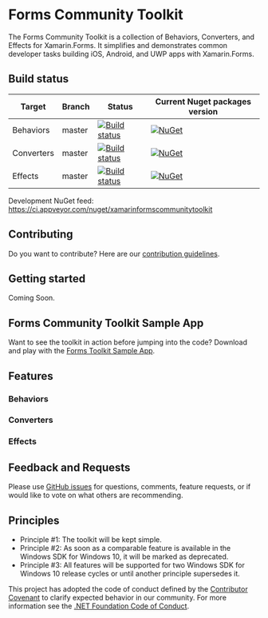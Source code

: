 Forms Community Toolkit
===========

The Forms Community Toolkit is a collection of Behaviors, Converters, and Effects for Xamarin.Forms. It simplifies and demonstrates common developer tasks building iOS, Android, and UWP apps with Xamarin.Forms.

## Build status


| Target | Branch | Status | Current Nuget packages version |
| ------ | ------ | ------ | ------ |
| Behaviors | master | [![Build status](https://ci.appveyor.com/api/projects/status/oe5c6crkicoq0q45/branch/dev?svg=true)](https://ci.appveyor.com/project/FormsCommunityToolkit/FormsCommunityToolkit/branch/master) | [![NuGet](https://img.shields.io/nuget/v/FormsCommunityToolkit.Behaviors.svg?label=NuGet)](https://www.nuget.org/packages/FormsCommunityToolkit.Behaviors/) |
| Converters | master | [![Build status](https://ci.appveyor.com/api/projects/status/oe5c6crkicoq0q45/branch/dev?svg=true)](https://ci.appveyor.com/project/FormsCommunityToolkit/FormsCommunityToolkit/branch/master) | [![NuGet](https://img.shields.io/nuget/v/FormsCommunityToolkit.Converters.svg?label=NuGet)](https://www.nuget.org/packages/FormsCommunityToolkit.Converters/) |
| Effects | master | [![Build status](https://ci.appveyor.com/api/projects/status/oe5c6crkicoq0q45/branch/dev?svg=true)](https://ci.appveyor.com/project/FormsCommunityToolkit/FormsCommunityToolkit/branch/master) | [![NuGet](https://img.shields.io/nuget/v/FormsCommunityToolkit.Effects.svg?label=NuGet)](https://www.nuget.org/packages/FormsCommunityToolkit.Effects/) |

Development NuGet feed: https://ci.appveyor.com/nuget/xamarinformscommunitytoolkit

## Contributing
Do you want to contribute? Here are our [contribution guidelines](https://github.com/FormsCommunityToolkit/FormsCommunityToolkit/blob/dev/Contributing.md).

## Getting started

Coming Soon.

## Forms Community Toolkit Sample App

Want to see the toolkit in action before jumping into the code?  Download and play with the [Forms Toolkit Sample App]().


## Features

### Behaviors

### Converters

### Effects


## Feedback and Requests

Please use [GitHub issues](https://github.com/FormsCommunityToolkit/FormsCommunityToolkit/issues) for questions, comments, feature requests, or if would like to vote on what others are recommending.

## Principles

 - Principle #1: The toolkit will be kept simple.
 - Principle #2: As soon as a comparable feature is available in the Windows SDK for Windows 10, it will be marked as deprecated.
 - Principle #3: All features will be supported for two Windows SDK for Windows 10 release cycles or until another principle supersedes it.

This project has adopted the code of conduct defined by the [Contributor Covenant](http://contributor-covenant.org/)
to clarify expected behavior in our community.
For more information see the [.NET Foundation Code of Conduct](http://www.dotnetfoundation.org/code-of-conduct). 

